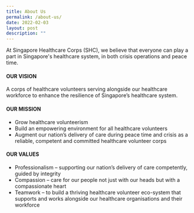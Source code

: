 ```yaml
---
title: About Us
permalink: /about-us/
date: 2022-02-03
layout: post
description: ""
---
```

At Singapore Healthcare Corps (SHC), we believe that everyone can play a part in Singapore's healthcare system, in both crisis operations and peace time.

#### OUR VISION
A corps of healthcare volunteers serving alongside our healthcare workforce to enhance the resilience of Singapore’s healthcare system.

#### OUR MISSION
* Grow healthcare volunteerism
* Build an empowering environment for all healthcare volunteers
* Augment our nation’s delivery of care during peace time and crisis as a reliable, competent and committed healthcare volunteer corps

#### OUR VALUES
* Professionalism – supporting our nation’s delivery of care competently, guided by integrity
* Compassion – care for our people not just with our heads but with a compassionate heart
* Teamwork – to build a thriving healthcare volunteer eco-system that supports and works alongside our healthcare organisations and their workforce